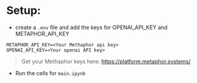 # Setup:
- create a `.env` file and add the keys for OPENAI_API_KEY and METAPHOR_API_KEY
```
METAPHOR_API_KEY=<Your Methaphor api key>
OPENAI_API_KEY=<Your openai API key>
```

> Get your Methaphor keys here: https://platform.metaphor.systems/


- Run the cells for `main.ipynb`